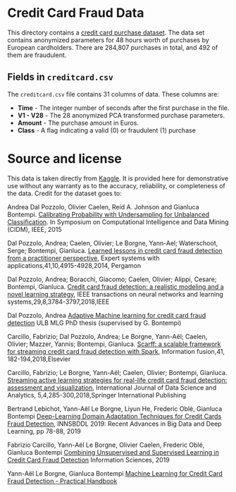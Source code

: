 # Credit Card Fraud Data

This directory contains a [credit card purchase dataset](https://www.kaggle.com/mlg-ulb/creditcardfraud).  The data set contains anonymized parameters for 48 hours worth of purchases by European cardholders.  There are 284,807 purchases in total, and 492 of them are fraudulent.

## Fields in `creditcard.csv`

The `creditcard.csv` file contains 31 columns of data.  These columns are:

- **Time** - The integer number of seconds after the first purchase in the file.
- **V1 - V28** - The 28 anonymized PCA transformed purchase parameters.
- **Amount** - The purchase amount in Euros.
- **Class** - A flag indicating a valid (0) or fraudulent (1) purchase

# Source and license

This data is taken directly from [Kaggle](https://kaggle.com).  It is provided here for demonstrative use without any warranty as to the accuracy, reliability, or completeness of the data.  Credit for the dataset goes to:

Andrea Dal Pozzolo, Olivier Caelen, Reid A. Johnson and Gianluca Bontempi. [Calibrating Probability with Undersampling for Unbalanced Classification](https://www.researchgate.net/publication/283349138_Calibrating_Probability_with_Undersampling_for_Unbalanced_Classification). In Symposium on Computational Intelligence and Data Mining (CIDM), IEEE, 2015

Dal Pozzolo, Andrea; Caelen, Olivier; Le Borgne, Yann-Ael; Waterschoot, Serge; Bontempi, Gianluca. [Learned lessons in credit card fraud detection from a practitioner perspective](https://www.researchgate.net/publication/260837261_Learned_lessons_in_credit_card_fraud_detection_from_a_practitioner_perspective), Expert systems with applications,41,10,4915-4928,2014, Pergamon

Dal Pozzolo, Andrea; Boracchi, Giacomo; Caelen, Olivier; Alippi, Cesare; Bontempi, Gianluca. [Credit card fraud detection: a realistic modeling and a novel learning strategy](https://www.researchgate.net/publication/319867396_Credit_Card_Fraud_Detection_A_Realistic_Modeling_and_a_Novel_Learning_Strategy), IEEE transactions on neural networks and learning systems,29,8,3784-3797,2018,IEEE

Dal Pozzolo, Andrea [Adaptive Machine learning for credit card fraud detection](http://di.ulb.ac.be/map/adalpozz/pdf/Dalpozzolo2015PhD.pdf) ULB MLG PhD thesis (supervised by G. Bontempi)

Carcillo, Fabrizio; Dal Pozzolo, Andrea; Le Borgne, Yann-Aël; Caelen, Olivier; Mazzer, Yannis; Bontempi, Gianluca. [Scarff: a scalable framework for streaming credit card fraud detection with Spark](https://www.researchgate.net/publication/319616537_SCARFF_a_Scalable_Framework_for_Streaming_Credit_Card_Fraud_Detection_with_Spark), Information fusion,41, 182-194,2018,Elsevier

Carcillo, Fabrizio; Le Borgne, Yann-Aël; Caelen, Olivier; Bontempi, Gianluca. [Streaming active learning strategies for real-life credit card fraud detection: assessment and visualization](https://www.researchgate.net/publication/332180999_Deep-Learning_Domain_Adaptation_Techniques_for_Credit_Cards_Fraud_Detection), International Journal of Data Science and Analytics, 5,4,285-300,2018,Springer International Publishing

Bertrand Lebichot, Yann-Aël Le Borgne, Liyun He, Frederic Oblé, Gianluca Bontempi [Deep-Learning Domain Adaptation Techniques for Credit Cards Fraud Detection](https://www.researchgate.net/publication/332180999_Deep-Learning_Domain_Adaptation_Techniques_for_Credit_Cards_Fraud_Detection), INNSBDDL 2019: Recent Advances in Big Data and Deep Learning, pp 78-88, 2019

Fabrizio Carcillo, Yann-Aël Le Borgne, Olivier Caelen, Frederic Oblé, Gianluca Bontempi [Combining Unsupervised and Supervised Learning in Credit Card Fraud Detection](https://www.researchgate.net/publication/333143698_Combining_Unsupervised_and_Supervised_Learning_in_Credit_Card_Fraud_Detection) Information Sciences, 2019

Yann-Aël Le Borgne, Gianluca Bontempi [Machine Learning for Credit Card Fraud Detection - Practical Handbook](https://www.researchgate.net/publication/351283764_Machine_Learning_for_Credit_Card_Fraud_Detection_-_Practical_Handbook)
